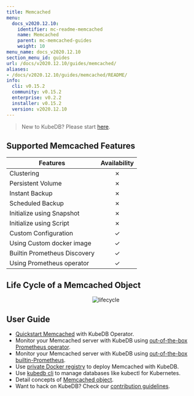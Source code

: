 ```yaml
---
title: Memcached
menu:
  docs_v2020.12.10:
    identifier: mc-readme-memcached
    name: Memcached
    parent: mc-memcached-guides
    weight: 10
menu_name: docs_v2020.12.10
section_menu_id: guides
url: /docs/v2020.12.10/guides/memcached/
aliases:
- /docs/v2020.12.10/guides/memcached/README/
info:
  cli: v0.15.2
  community: v0.15.2
  enterprise: v0.2.2
  installer: v0.15.2
  version: v2020.12.10
---
```


> New to KubeDB? Please start [here](/docs/v2020.12.10/README).

## Supported Memcached Features

| Features                     | Availability |
| ---------------------------- | :----------: |
| Clustering                   |   &#10007;   |
| Persistent Volume            |   &#10007;   |
| Instant Backup               |   &#10007;   |
| Scheduled Backup             |   &#10007;   |
| Initialize using Snapshot    |   &#10007;   |
| Initialize using Script      |   &#10007;   |
| Custom Configuration         |   &#10003;   |
| Using Custom docker image    |   &#10003;   |
| Builtin Prometheus Discovery |   &#10003;   |
| Using Prometheus operator    |   &#10003;   |

## Life Cycle of a Memcached Object

<p align="center">
  <img alt="lifecycle"  src="/docs/v2020.12.10/images/memcached/memcached-lifecycle.png">
</p>

## User Guide

- [Quickstart Memcached](/docs/v2020.12.10/guides/memcached/quickstart/quickstart) with KubeDB Operator.
- Monitor your Memcached server with KubeDB using [out-of-the-box Prometheus operator](/docs/v2020.12.10/guides/memcached/monitoring/using-prometheus-operator).
- Monitor your Memcached server with KubeDB using [out-of-the-box builtin-Prometheus](/docs/v2020.12.10/guides/memcached/monitoring/using-builtin-prometheus).
- Use [private Docker registry](/docs/v2020.12.10/guides/memcached/private-registry/using-private-registry) to deploy Memcached with KubeDB.
- Use [kubedb cli](/docs/v2020.12.10/guides/memcached/cli/cli) to manage databases like kubectl for Kubernetes.
- Detail concepts of [Memcached object](/docs/v2020.12.10/guides/memcached/concepts/memcached).
- Want to hack on KubeDB? Check our [contribution guidelines](/docs/v2020.12.10/CONTRIBUTING).
